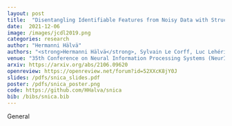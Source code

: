 ```yaml
---
layout: post
title:  "Disentangling Identifiable Features from Noisy Data with Structured Nonlinear ICA"
date:  2021-12-06 
image: /images/jcdl2019.png
categories: research
author: "Hermanni Hälvä"
authors: "<strong>Hermanni Hälvä</strong>, Sylvain Le Corff, Luc Lehéricy, Jonathan So, Yongjie Zhu, Elisabeth Gassiat, Aapo Hyvärinen"
venue: "35th Conference on Neural Information Processing Systems (NeurIPS2021)"
arxiv: https://arxiv.org/abs/2106.09620
openreview: https://openreview.net/forum?id=52XXcK8jY0J
slides: /pdfs/snica_slides.pdf
poster: /pdfs/snica_poster.png
code: https://github.com/HHalva/snica 
bib: /bibs/snica.bib
---
```

General 
